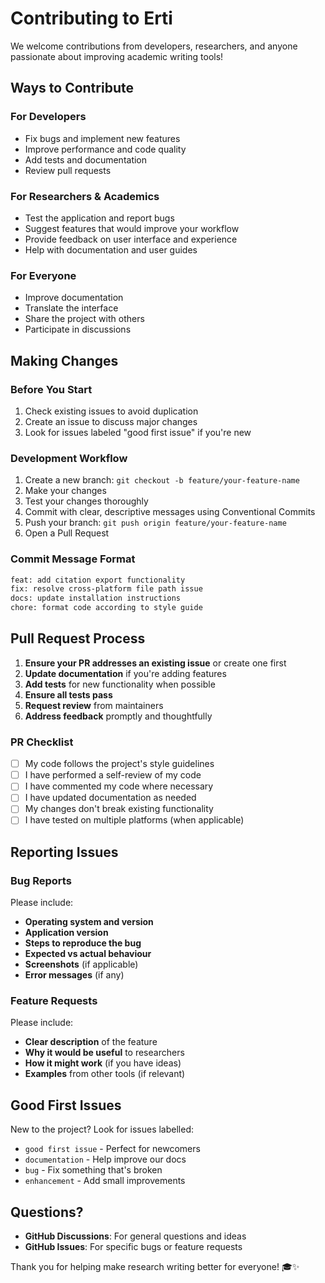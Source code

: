 # Contributing to Erti

We welcome contributions from developers, researchers, and anyone passionate about improving academic writing tools!

## Ways to Contribute

### For Developers

- Fix bugs and implement new features
- Improve performance and code quality
- Add tests and documentation
- Review pull requests

### For Researchers & Academics

- Test the application and report bugs
- Suggest features that would improve your workflow
- Provide feedback on user interface and experience
- Help with documentation and user guides

### For Everyone

- Improve documentation
- Translate the interface
- Share the project with others
- Participate in discussions

## Making Changes

### Before You Start

1. Check existing issues to avoid duplication
2. Create an issue to discuss major changes
3. Look for issues labeled "good first issue" if you're new

### Development Workflow

1. Create a new branch: `git checkout -b feature/your-feature-name`
2. Make your changes
3. Test your changes thoroughly
4. Commit with clear, descriptive messages using Conventional Commits
5. Push your branch: `git push origin feature/your-feature-name`
6. Open a Pull Request

### Commit Message Format

```txt
feat: add citation export functionality
fix: resolve cross-platform file path issue
docs: update installation instructions
chore: format code according to style guide
```

## Pull Request Process

1. **Ensure your PR addresses an existing issue** or create one first
2. **Update documentation** if you're adding features
3. **Add tests** for new functionality when possible
4. **Ensure all tests pass**
5. **Request review** from maintainers
6. **Address feedback** promptly and thoughtfully

### PR Checklist

- [ ] My code follows the project's style guidelines
- [ ] I have performed a self-review of my code
- [ ] I have commented my code where necessary
- [ ] I have updated documentation as needed
- [ ] My changes don't break existing functionality
- [ ] I have tested on multiple platforms (when applicable)

## Reporting Issues

### Bug Reports

Please include:

- **Operating system and version**
- **Application version**
- **Steps to reproduce the bug**
- **Expected vs actual behaviour**
- **Screenshots** (if applicable)
- **Error messages** (if any)

### Feature Requests

Please include:

- **Clear description** of the feature
- **Why it would be useful** to researchers
- **How it might work** (if you have ideas)
- **Examples** from other tools (if relevant)

## Good First Issues

New to the project? Look for issues labelled:

- `good first issue` - Perfect for newcomers
- `documentation` - Help improve our docs
- `bug` - Fix something that's broken
- `enhancement` - Add small improvements

## Questions?

- **GitHub Discussions**: For general questions and ideas
- **GitHub Issues**: For specific bugs or feature requests

Thank you for helping make research writing better for everyone! 🎓✨
